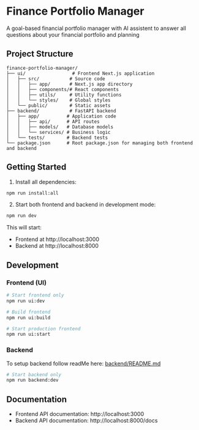# Finance Portfolio Manager

A goal-based financial portfolio manager with AI assistent to answer all questions about your financial portfolio and planning 

## Project Structure

```
finance-portfolio-manager/
├── ui/                 # Frontend Next.js application
│   ├── src/           # Source code
│   │   ├── app/       # Next.js app directory
│   │   ├── components/# React components
│   │   ├── utils/     # Utility functions
│   │   └── styles/    # Global styles
│   └── public/        # Static assets
├── backend/           # FastAPI backend
│   ├── app/          # Application code
│   │   ├── api/      # API routes
│   │   ├── models/   # Database models
│   │   └── services/ # Business logic
│   └── tests/        # Backend tests
└── package.json      # Root package.json for managing both frontend and backend
```

## Getting Started

1. Install all dependencies:
```bash
npm run install:all
```

2. Start both frontend and backend in development mode:
```bash
npm run dev
```

This will start:
- Frontend at http://localhost:3000
- Backend at http://localhost:8000

## Development

### Frontend (UI)
```bash
# Start frontend only
npm run ui:dev

# Build frontend
npm run ui:build

# Start production frontend
npm run ui:start
```

### Backend
To setup backend follow readMe here: [backend/README.md](https://github.com/AparnaPrasad/AI-Portfolio-assistant/blob/main/backend/README.md)
```bash
# Start backend only
npm run backend:dev
```

## Documentation

- Frontend API documentation: http://localhost:3000
- Backend API documentation: http://localhost:8000/docs
